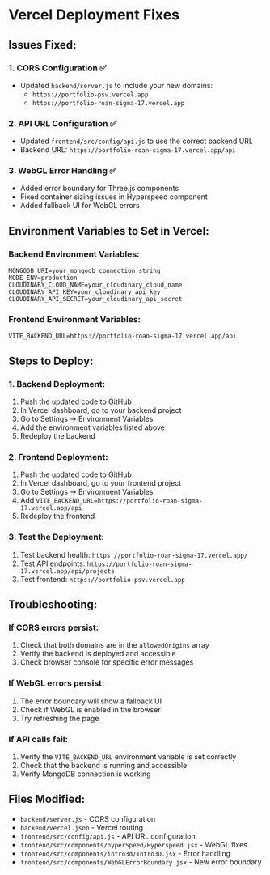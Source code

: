 # Vercel Deployment Fixes

## Issues Fixed:

### 1. CORS Configuration ✅

- Updated `backend/server.js` to include your new domains:
  - `https://portfolio-psv.vercel.app`
  - `https://portfolio-roan-sigma-17.vercel.app`

### 2. API URL Configuration ✅

- Updated `frontend/src/config/api.js` to use the correct backend URL
- Backend URL: `https://portfolio-roan-sigma-17.vercel.app/api`

### 3. WebGL Error Handling ✅

- Added error boundary for Three.js components
- Fixed container sizing issues in Hyperspeed component
- Added fallback UI for WebGL errors

## Environment Variables to Set in Vercel:

### Backend Environment Variables:

```
MONGODB_URI=your_mongodb_connection_string
NODE_ENV=production
CLOUDINARY_CLOUD_NAME=your_cloudinary_cloud_name
CLOUDINARY_API_KEY=your_cloudinary_api_key
CLOUDINARY_API_SECRET=your_cloudinary_api_secret
```

### Frontend Environment Variables:

```
VITE_BACKEND_URL=https://portfolio-roan-sigma-17.vercel.app/api
```

## Steps to Deploy:

### 1. Backend Deployment:

1. Push the updated code to GitHub
2. In Vercel dashboard, go to your backend project
3. Go to Settings → Environment Variables
4. Add the environment variables listed above
5. Redeploy the backend

### 2. Frontend Deployment:

1. Push the updated code to GitHub
2. In Vercel dashboard, go to your frontend project
3. Go to Settings → Environment Variables
4. Add `VITE_BACKEND_URL=https://portfolio-roan-sigma-17.vercel.app/api`
5. Redeploy the frontend

### 3. Test the Deployment:

1. Test backend health: `https://portfolio-roan-sigma-17.vercel.app/`
2. Test API endpoints: `https://portfolio-roan-sigma-17.vercel.app/api/projects`
3. Test frontend: `https://portfolio-psv.vercel.app`

## Troubleshooting:

### If CORS errors persist:

1. Check that both domains are in the `allowedOrigins` array
2. Verify the backend is deployed and accessible
3. Check browser console for specific error messages

### If WebGL errors persist:

1. The error boundary will show a fallback UI
2. Check if WebGL is enabled in the browser
3. Try refreshing the page

### If API calls fail:

1. Verify the `VITE_BACKEND_URL` environment variable is set correctly
2. Check that the backend is running and accessible
3. Verify MongoDB connection is working

## Files Modified:

- `backend/server.js` - CORS configuration
- `backend/vercel.json` - Vercel routing
- `frontend/src/config/api.js` - API URL configuration
- `frontend/src/components/hyperSpeed/Hyperspeed.jsx` - WebGL fixes
- `frontend/src/components/intro3d/Intro3D.jsx` - Error handling
- `frontend/src/components/WebGLErrorBoundary.jsx` - New error boundary

